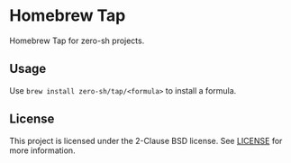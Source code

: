 # Homebrew Tap

Homebrew Tap for zero-sh projects.

## Usage

Use `brew install zero-sh/tap/<formula>` to install a formula.

## License

This project is licensed under the 2-Clause BSD license. See [LICENSE](LICENSE)
for more information.
